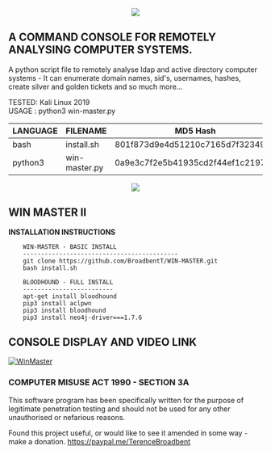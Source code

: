 <p align="center">
  <img src="https://github.com/BroadbentT/WIN-MASTER/blob/master/picture0.png">
</p>

## A COMMAND CONSOLE FOR REMOTELY ANALYSING COMPUTER SYSTEMS.

A python script file to remotely analyse ldap and active directory computer systems - It can enumerate domain names, sid's, usernames, hashes, create silver and golden tickets and so much more...

TESTED: Kali Linux 2019 <br>
USAGE : python3 win-master.py

| LANGUAGE  | FILENAME      | MD5 Hash                         | Version      |
|------     |-------        | -------                          | ----         |
| bash      | install.sh    | 801f873d9e4d51210c7165d7f3234943 | @g3nT_0r@ng3 |	                
| python3   | win-master.py | 0a9e3c7f2e5b41935cd2f44ef1c21978 | @g3nT_0r@ng3 |

<p align="center">
  <img src="https://github.com/BroadbentT/WIN-MASTER/blob/master/picture1.png">
</p>

## WIN MASTER II

**INSTALLATION INSTRUCTIONS**

        WIN-MASTER - BASIC INSTALL
        -------------------------------------------
        git clone https://github.com/BroadbentT/WIN-MASTER.git
        bash install.sh

        BLOODHOUND - FULL INSTALL
        -------------------------
        apt-get install bloodhound
        pip3 install aclpwn
        pip3 install bloodhound
        pip3 install neo4j-driver===1.7.6
        
## CONSOLE DISPLAY AND VIDEO LINK

[![WinMaster](https://github.com/BroadbentT/WIN-MASTER/blob/master/picture2.png)](https://youtu.be/6kbGW_IIq2A "MasterConsole")

### COMPUTER MISUSE ACT 1990 - SECTION 3A
This software program has been specifically written for the purpose of legitimate penetration testing and should not be used for any other unauthorised or nefarious reasons.

Found this project useful, or would like to see it amended in some way - make a donation.
https://paypal.me/TerenceBroadbent
